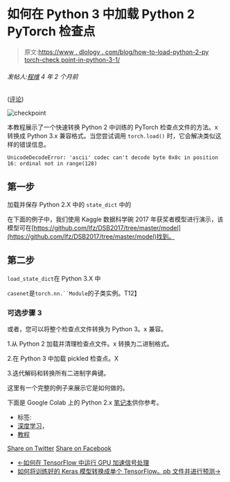 # 如何在 Python 3 中加载 Python 2 PyTorch 检查点

> 原文:[https://www . dlology . com/blog/how-to-load-python-2-py torch-check point-in-python-3-1/](https://www.dlology.com/blog/how-to-load-python-2-pytorch-checkpoint-in-python-3-1/)

###### 发帖人:[程维](/blog/author/Chengwei/) 4 年 2 个月前

([评论](/blog/how-to-load-python-2-pytorch-checkpoint-in-python-3-1/#disqus_thread))

![checkpoint](../Images/19fd666c8ff0ddc92b6837e97cf42a07.png)

本教程展示了一个快速转换 Python 2 中训练的 PyTorch 检查点文件的方法。x 转换成 Python 3.x 兼容格式。当您尝试<g class="gr_ gr_33 gr-alert gr_gramm gr_inline_cards gr_run_anim Style multiReplace" id="33" data-gr-id="33">调用</g> `torch.load()` <g class="gr_ gr_33 gr-alert gr_gramm gr_inline_cards gr_disable_anim_appear Style multiReplace" id="33" data-gr-id="33">时，它会解决类似这样的错误信息。</g>

```
UnicodeDecodeError: 'ascii' codec can't decode byte 0x8c in position 16: ordinal not in range(128)
```

## 第一步

加载并保存 Python 2.X 中的 `state_dict` <g class="gr_ gr_30 gr-alert gr_gramm gr_inline_cards gr_disable_anim_appear Style multiReplace" id="30" data-gr-id="30">中的</g>

在下面的例子中，我们使用 Kaggle 数据科学碗 2017 年获奖者模型进行演示，该模型可在[https://github.com/lfz/DSB2017/tree/master/model](https://github.com/lfz/DSB2017/tree/master/model)找到。

## 第二步

<g class="gr_ gr_28 gr-alert gr_gramm gr_inline_cards gr_run_anim Punctuation only-del replaceWithoutSep" id="28" data-gr-id="28">`load_state_dict`<g class="gr_ gr_28 gr-alert gr_gramm gr_inline_cards gr_disable_anim_appear Punctuation only-del replaceWithoutSep" id="28" data-gr-id="28">在 Python 3.X 中</g></g>

<g class="gr_ gr_27 gr-alert gr_gramm gr_inline_cards gr_run_anim Punctuation only-del replaceWithoutSep" id="27" data-gr-id="27">`casenet`<g class="gr_ gr_27 gr-alert gr_gramm gr_inline_cards gr_disable_anim_appear Punctuation only-del replaceWithoutSep" id="27" data-gr-id="27">是<g class="gr_ gr_29 gr-alert gr_gramm gr_inline_cards gr_run_anim Style multiReplace" id="29" data-gr-id="29">`torch.nn.``Module`<g class="gr_ gr_29 gr-alert gr_gramm gr_inline_cards gr_disable_anim_appear Style multiReplace" id="29" data-gr-id="29">的子类实例。</g>T12】</g></g></g>

### 可选步骤 3

或者，您可以将整个检查点文件转换为 Python 3。x 兼容。

1.从 Python 2 加载并清理检查点文件。x 转换为二进制格式。

2.在 Python 3 中加载 pickled 检查点。X

3.迭代解码和转换所有二进制字典键。

这里有一个完整的例子来展示它是如何做的。

下面是 Google Colab 上的 Python 2.x [笔记本](https://colab.research.google.com/drive/1HTLXRWFAdJToz8_T11gbMDNfHdnj5jaG)供你参考。

*   标签:
*   [深度学习](/blog/tag/deep-learning/)，
*   [教程](/blog/tag/tutorial/)

[Share on Twitter](https://twitter.com/intent/tweet?url=https%3A//www.dlology.com/blog/how-to-load-python-2-pytorch-checkpoint-in-python-3-1/&text=How%20to%20load%20Python%202%20PyTorch%20checkpoint%20in%20Python%203) [Share on Facebook](https://www.facebook.com/sharer/sharer.php?u=https://www.dlology.com/blog/how-to-load-python-2-pytorch-checkpoint-in-python-3-1/)

*   [←如何在 TensorFlow 中运行 GPU 加速信号处理](/blog/how-to-run-gpu-accelerated-signal-processing-in-tensorflow/)
*   [如何将训练好的 Keras 模型转换成单个 TensorFlow。pb 文件并进行预测→](/blog/how-to-convert-trained-keras-model-to-tensorflow-and-make-prediction/)